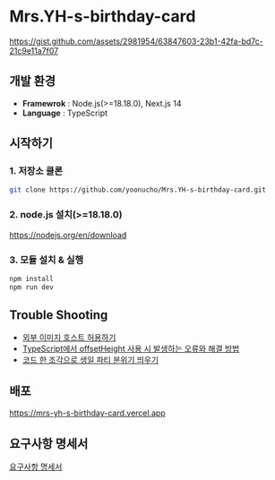 # Mrs.YH-s-birthday-card

https://gist.github.com/assets/2981954/63847603-23b1-42fa-bd7c-21c9e11a7f07


<!-- <details>
  <summary>
    <svg aria-hidden="true" height="16" viewBox="0 0 16 16" version="1.1" width="16" data-view-component="true" class="octicon octicon-device-camera-video">
    <path d="M16 3.75v8.5a.75.75 0 0 1-1.136.643L11 10.575v.675A1.75 1.75 0 0 1 9.25 13h-7.5A1.75 1.75 0 0 1 0 11.25v-6.5C0 3.784.784 3 1.75 3h7.5c.966 0 1.75.784 1.75 1.75v.675l3.864-2.318A.75.75 0 0 1 16 3.75Zm-6.5 1a.25.25 0 0 0-.25-.25h-7.5a.25.25 0 0 0-.25.25v6.5c0 .138.112.25.25.25h7.5a.25.25 0 0 0 .25-.25v-6.5ZM11 8.825l3.5 2.1v-5.85l-3.5 2.1Z"></path>
</svg>
    <span aria-label="mrs.yh-s-hbd.mp4">mrs.yh-s-hbd.mp4</span>
    <span class="dropdown-caret"></span>
  </summary>
  <video src="" data-canonical-src="" controls="controls" muted="muted" class="d-block rounded-bottom-2 border-top width-fit" style="max-height:640px; min-height: 200px">

  </video>
  
  </details> -->

<!-- ![preview](https://github.com/yoonucho/yu-calendar/assets/2981954/0d656087-024f-4bc2-8723-d537e376976f) -->

                                                  
## 개발 환경

* **Framewrok** : Node.js(>=18.18.0), Next.js 14
* **Language** : TypeScript


## 시작하기
 
### 1. 저장소 클론
~~~sh
git clone https://github.com/yoonucho/Mrs.YH-s-birthday-card.git
~~~

### 2. node.js 설치(>=18.18.0)
https://nodejs.org/en/download


### 3. 모듈 설치 & 실행 

~~~sh
npm install
npm run dev
~~~


## Trouble Shooting 

* [외부 이미지 호스트 허용하기](https://www.notion.so/tomorrowcho/6371ae27292644a2bc7126ad0fe4bd59)
* [TypeScript에서 offsetHeight 사용 시 발생하는 오류와 해결 방법](https://www.notion.so/tomorrowcho/TypeScript-offsetHeight-8e6cc35e85fa44458f277cb8f4c1aea7)
* [코드 한 조각으로 생일 파티 분위기 띄우기](https://www.notion.so/tomorrowcho/af142d22fb3f47f0898875309617dad7)


## 배포
https://mrs-yh-s-birthday-card.vercel.app


## 요구사항 명세서
[요구사항 명세서](https://www.notion.so/tomorrowcho/3961844ec15c4a9b859a30376712b0f6)

